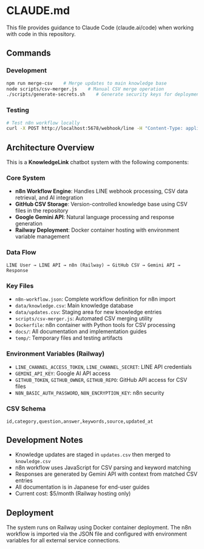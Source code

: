 # CLAUDE.md

This file provides guidance to Claude Code (claude.ai/code) when working with code in this repository.

## Commands

### Development
```bash
npm run merge-csv    # Merge updates to main knowledge base
node scripts/csv-merger.js    # Manual CSV merge operation
./scripts/generate-secrets.sh    # Generate security keys for deployment
```

### Testing
```bash
# Test n8n workflow locally
curl -X POST http://localhost:5678/webhook/line -H "Content-Type: application/json" -d '{"message":"test"}'
```

## Architecture Overview

This is a **KnowledgeLink** chatbot system with the following components:

### Core System
- **n8n Workflow Engine**: Handles LINE webhook processing, CSV data retrieval, and AI integration
- **GitHub CSV Storage**: Version-controlled knowledge base using CSV files in the repository
- **Google Gemini API**: Natural language processing and response generation
- **Railway Deployment**: Docker container hosting with environment variable management

### Data Flow
```
LINE User → LINE API → n8n (Railway) → GitHub CSV → Gemini API → Response
```

### Key Files
- `n8n-workflow.json`: Complete workflow definition for n8n import
- `data/knowledge.csv`: Main knowledge database
- `data/updates.csv`: Staging area for new knowledge entries
- `scripts/csv-merger.js`: Automated CSV merging utility
- `Dockerfile`: n8n container with Python tools for CSV processing
- `docs/`: All documentation and implementation guides
- `temp/`: Temporary files and testing artifacts

### Environment Variables (Railway)
- `LINE_CHANNEL_ACCESS_TOKEN`, `LINE_CHANNEL_SECRET`: LINE API credentials
- `GEMINI_API_KEY`: Google AI API access
- `GITHUB_TOKEN`, `GITHUB_OWNER`, `GITHUB_REPO`: GitHub API access for CSV files
- `N8N_BASIC_AUTH_PASSWORD`, `N8N_ENCRYPTION_KEY`: n8n security

### CSV Schema
```csv
id,category,question,answer,keywords,source,updated_at
```

## Development Notes

- Knowledge updates are staged in `updates.csv` then merged to `knowledge.csv`
- n8n workflow uses JavaScript for CSV parsing and keyword matching
- Responses are generated by Gemini API with context from matched CSV entries
- All documentation is in Japanese for end-user guides
- Current cost: $5/month (Railway hosting only)

## Deployment

The system runs on Railway using Docker container deployment. The n8n workflow is imported via the JSON file and configured with environment variables for all external service connections.